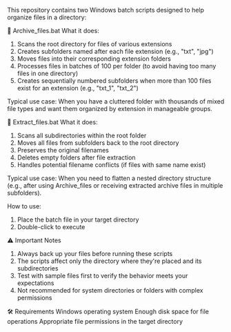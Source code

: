 This repository contains two Windows batch scripts designed to help organize files in a directory:

📁 Archive_files.bat
What it does:
1) Scans the root directory for files of various extensions
2) Creates subfolders named after each file extension (e.g., "txt", "jpg")
3) Moves files into their corresponding extension folders
4) Processes files in batches of 100 per folder (to avoid having too many files in one directory)
5) Creates sequentially numbered subfolders when more than 100 files exist for an extension (e.g., "txt_1", "txt_2")

Typical use case:
When you have a cluttered folder with thousands of mixed file types and want them organized by extension in manageable groups.


📂 Extract_files.bat
What it does:
1) Scans all subdirectories within the root folder
2) Moves all files from subfolders back to the root directory
3) Preserves the original filenames
4) Deletes empty folders after file extraction
5) Handles potential filename conflicts (if files with same name exist)

Typical use case:
When you need to flatten a nested directory structure (e.g., after using Archive_files or receiving extracted archive files in multiple subfolders).

How to use:
1) Place the batch file in your target directory
2) Double-click to execute


⚠️ Important Notes
1) Always back up your files before running these scripts
2) The scripts affect only the directory where they're placed and its subdirectories
3) Test with sample files first to verify the behavior meets your expectations
4) Not recommended for system directories or folders with complex permissions

🛠 Requirements
Windows operating system
Enough disk space for file operations
Appropriate file permissions in the target directory
